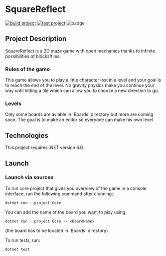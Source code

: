 # SquareReflect

[![build project](https://github.com/lomination/SquareReflect/actions/workflows/build.yaml/badge.svg)](https://github.com/lomination/SquareReflect/actions/workflows/build.yaml)
[![test project](https://github.com/lomination/SquareReflect/actions/workflows/test.yaml/badge.svg)](https://github.com/lomination/SquareReflect/actions/workflows/test.yaml)
![badge](https://img.shields.io/endpoint?url=https://gist.githubusercontent.com/lomination/fb1427114448a5822f0b7b25a84cf527/raw/SquareReflect-coverage.json)

## Project Description

SquareReflect is a 2D maze game with open mechanics thanks to infinite possibilities of blocks/tiles.

### Rules of the game

This game allows you to play a little character lost in a level and your goal is to reach the end of the level. No gravity physics make you continue your way until hitting a tile which can allow you to choose a new direction to go.

### Levels

Only some boards are aviable in 'Boards' directory but more are coming soon. The goal is to make an editor so everyone can make his own level

## Technologies

This project requires .NET version 6.0.

## Launch

### Launch via sources

To run core project that gives you overview of the game in a console interface, run the following command after clonning:

```dotnet run --project Core```

You can add the name of the board you want to play using:

```dotnet run --project Core -- <BoardName>```

(the board has to be located in 'Boards' directory)

To run tests, run:

```dotnet test```

